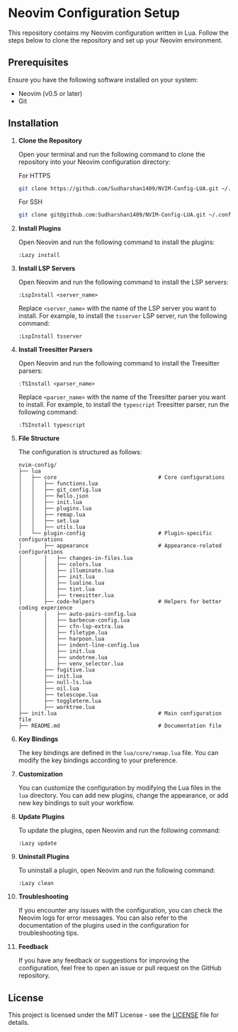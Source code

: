 # Neovim Configuration Setup

This repository contains my Neovim configuration written in Lua. Follow the steps below to clone the repository and set up your Neovim environment.

## Prerequisites

Ensure you have the following software installed on your system:

- Neovim (v0.5 or later)
- Git

## Installation

1. **Clone the Repository**

   Open your terminal and run the following command to clone the repository into your Neovim configuration directory:

   For HTTPS

   ```sh
   git clone https://github.com/Sudharshan1409/NVIM-Config-LUA.git ~/.config/nvim
   ```

   For SSH
   
   ```sh
   git clone git@github.com:Sudharshan1409/NVIM-Config-LUA.git ~/.config/nvim
   ```
   
2. **Install Plugins**

   Open Neovim and run the following command to install the plugins:

   ```vim
   :Lazy install 
   ```

3. **Install LSP Servers**

    Open Neovim and run the following command to install the LSP servers:
    
    ```vim
    :LspInstall <server_name>
    ```
    
    Replace `<server_name>` with the name of the LSP server you want to install. For example, to install the `tsserver` LSP server, run the following command:
    
    ```vim
    :LspInstall tsserver
    ```

4. **Install Treesitter Parsers**

    Open Neovim and run the following command to install the Treesitter parsers:
    
    ```vim
    :TSInstall <parser_name>
    ```
    
    Replace `<parser_name>` with the name of the Treesitter parser you want to install. For example, to install the `typescript` Treesitter parser, run the following command:
    
    ```vim
    :TSInstall typescript
    ```

5. **File Structure**

    The configuration is structured as follows:
    
    ```plaintext
    nvim-config/
    ├── lua
    │   ├── core                                # Core configurations
    │   │   ├── functions.lua
    │   │   ├── git_config.lua
    │   │   ├── hello.json
    │   │   ├── init.lua
    │   │   ├── plugins.lua
    │   │   ├── remap.lua
    │   │   ├── set.lua
    │   │   ├── utils.lua
    │   └── plugin-config                       # Plugin-specific configurations
    │       ├── appearance                      # Appearance-related configurations
    │       │   ├── changes-in-files.lua
    │       │   ├── colors.lua
    │       │   ├── illuminate.lua
    │       │   ├── init.lua
    │       │   ├── lualine.lua
    │       │   ├── tint.lua
    │       │   ├── treesitter.lua
    │       ├── code-helpers                    # Helpers for better coding experience
    │       │   ├── auto-pairs-config.lua
    │       │   ├── barbecue-config.lua
    │       │   ├── cfn-lsp-extra.lua
    │       │   ├── filetype.lua
    │       │   ├── harpoon.lua
    │       │   ├── indent-line-config.lua
    │       │   ├── init.lua
    │       │   ├── undotree.lua
    │       │   ├── venv_selector.lua
    │       ├── fugitive.lua
    │       ├── init.lua
    │       ├── null-ls.lua
    │       ├── oil.lua
    │       ├── telescope.lua
    │       ├── toggleterm.lua
    │       ├── worktree.lua
    ├── init.lua                                # Main configuration file
    ├── README.md                               # Documentation file

    ```

6. **Key Bindings**

    The key bindings are defined in the `lua/core/remap.lua` file. You can modify the key bindings according to your preference.

7. **Customization**

    You can customize the configuration by modifying the Lua files in the `lua` directory. You can add new plugins, change the appearance, or add new key bindings to suit your workflow.

8. **Update Plugins**

    To update the plugins, open Neovim and run the following command:
    
    ```vim
    :Lazy update
    ```

9. **Uninstall Plugins**

    To uninstall a plugin, open Neovim and run the following command:
    
    ```vim
    :Lazy clean
    ```

10. **Troubleshooting**

    If you encounter any issues with the configuration, you can check the Neovim logs for error messages. You can also refer to the documentation of the plugins used in the configuration for troubleshooting tips.
    
11. **Feedback**

    If you have any feedback or suggestions for improving the configuration, feel free to open an issue or pull request on the GitHub repository.

## License

This project is licensed under the MIT License - see the [LICENSE](LICENSE) file for details.
```
